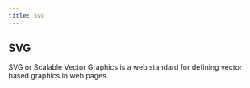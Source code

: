 ```yaml
---
title: SVG
---
```

## SVG

SVG or Scalable Vector Graphics is a web standard for defining vector based graphics in web pages.
